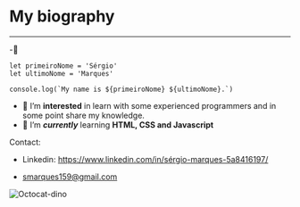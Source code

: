 
# My biography
---
-🖖
```
let primeiroNome = 'Sérgio'
let ultimoNome = 'Marques'

console.log(`My name is ${primeiroNome} ${ultimoNome}.`)

```
- 👀 I’m __interested__ in learn with some experienced programmers and in some point share my knowledge.
- 🌱 I’m __*currently*__ learning **HTML, CSS and Javascript**


Contact:

- Linkedin: https://www.linkedin.com/in/sérgio-marques-5a8416197/

- smarques159@gmail.com


![Octocat-dino](https://user-images.githubusercontent.com/86081032/125356880-bd762680-e35e-11eb-80c2-9800bc19addd.png)




<!---
`document.getElementById()`
Num|Nome|Nota
---|---|---
1|Sérgio|5
2|Miguel|20


1. teste
2. teste
  3. teste
1. asd

* teste
* teste
   * teste
   * teste
* teste

- [] prensa
- [] adsad
- [x] nada


sergiommarques/sergiommarques is a ✨ special ✨ repository because its `README.md` (this file) appears on your GitHub profile.
You can click the Preview link to take a look at your changes.
--->
